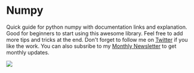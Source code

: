 # Numpy
Quick guide for python numpy with documentation links and explanation. Good for beginners to start using this awesome library. Feel free to add more tips and tricks at the end. Don't forget to follow me on <a href="https://twitter.com/PythonLover9">Twitter</a> if you like the work. You can also subsribe to my <a href="https://www.getrevue.co/profile/pythonlover">Monthly Newsletter</a> to get monthly updates.

<a href="https://hits.seeyoufarm.com"><img src="https://hits.seeyoufarm.com/api/count/incr/badge.svg?url=https%3A%2F%2Fgithub.com%2Fpythonlover9%2Fnumpy&count_bg=%2379C83D&title_bg=%23555555&icon=python.svg&icon_color=%23E7E7E7&title=hits&edge_flat=false"/></a>

